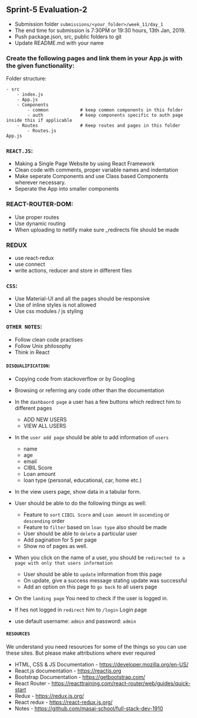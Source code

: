## Sprint-5 Evaluation-2

- Submission folder `submissions/<your_folder>/week_11/day_1`
- The end time for submission is 7:30PM or 19:30 hours, 13th Jan, 2019.
- Push package.json, src, public folders to git 
- Update README.md with your name

###  Create the following pages and link them in your App.js with the given functionality:

Folder structure:
```
- src
    - index.js
    - App.js
    - Components
        - common            # keep common components in this folder
        - auth              # keep components specific to auth page inside this if applicable
    - Routes                # Keep routes and pages in this folder
        - Routes.js
App.js
```

### `REACT.JS`:
- Making a Single Page Website by using React Framework
- Clean code with comments, proper variable names and indentation
- Make seperate Components and use Class based Components wherever necessary. 
- Seperate the App into smaller components

### REACT-ROUTER-DOM:
- Use proper routes
- Use dynamic routing 
- When uploading to netlify make sure _redirects file should be made

### REDUX
- use react-redux
- use connect
- write actions, reducer and store in different files

### `CSS`:
- Use Material-UI and all the pages should be responsive
- Use of inline styles is not allowed
- Use css modules / js styling

### `OTHER NOTES`:
- Follow clean code practises
- Follow Unix philosophy
- Think in React

#### `DISQUALIFICATION`:

- Copying code from stackoverflow or by Googling
- Browsing or referring any code other than the documentation



- In the `dashbaord page` a user has a few buttons which redirect him to different pages
    - ADD NEW USERS
    - VIEW ALL USERS
- In the `user add page` should be able to add information of `users`
    - name
    - age
    - email 
    - CIBIL Score
    - Loan amount
    - loan type (personal, educational, car, home etc.)
- In the view users page, show data in a tabular form.
- User should be able to do the following things as well:
    - Feature to `sort` `CIBIL Score` and `Loan amount` in `ascending` or `descending` order
    - Feature to `filter` based on `loan type` also should be made
    - User should be able to `delete` a particular user
    - Add pagination for 5 per page
    - Show no of pages as well. 
- When you click on the name of a user, you should be `redirected to a page with only that users information`
    - User should be able to `update` information from this page
    - On update, give a success message stating update was successful
    - Add an option on this page to `go back` to all users page
- On the `landing page` You need to check if the user is logged in.
- If hes not logged in `redirect` him to `/login` Login page
- use default username: `admin` and password: `admin`


#### `RESOURCES`

We understand you need resources for some of the things so you can use these sites. But please make attributions where ever required

- HTML, CSS & JS Documentation - <https://developer.mozilla.org/en-US/>
- React.js documentation - <https://reactjs.org>
- Bootstrap Documentation - https://getbootstrap.com/
- React Router - https://reacttraining.com/react-router/web/guides/quick-start
- Redux - https://redux.js.org/
- React redux - https://react-redux.js.org/
- Notes - https://github.com/masai-school/full-stack-dev-1910